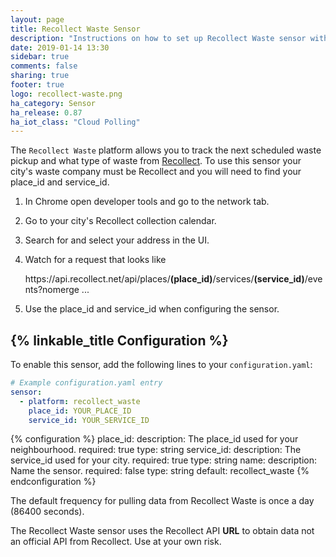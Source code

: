 ```yaml
---
layout: page
title: Recollect Waste Sensor
description: "Instructions on how to set up Recollect Waste sensor within Home Assistant."
date: 2019-01-14 13:30
sidebar: true
comments: false
sharing: true
footer: true
logo: recollect-waste.png
ha_category: Sensor
ha_release: 0.87
ha_iot_class: "Cloud Polling"
---
```


The `Recollect Waste` platform allows you to track the next scheduled waste pickup and what type of waste from [Recollect](https://recollect.net/solutions/waste/). To use this sensor your city's waste company must be Recollect and you will need to find your place_id and service_id.

1. In Chrome open developer tools and go to the network tab.
2. Go to your city's Recollect collection calendar.
3. Search for and select your address in the UI.
4. Watch for a request that looks like

   ht<span>tps://api.recollect.net/api/places/**(place_id)**/services/**(service_id)**/events?nomerge ...

5. Use the place_id and service_id when configuring the sensor.

## {% linkable_title Configuration %}

To enable this sensor, add the following lines to your `configuration.yaml`:

```yaml
# Example configuration.yaml entry
sensor:
  - platform: recollect_waste
    place_id: YOUR_PLACE_ID
    service_id: YOUR_SERVICE_ID
```

{% configuration %}
place_id:
  description: The place_id used for your neighbourhood.
  required: true
  type: string
service_id:
  description: The service_id used for your city.
  required: true
  type: string
name:
  description: Name the sensor.
  required: false
  type: string
  default: recollect_waste
{% endconfiguration %}

The default frequency for pulling data from Recollect Waste is once a day (86400 seconds).

<p class='note warning'>
The Recollect Waste sensor uses the Recollect API <strong>URL</strong> to obtain data not an official API from Recollect. Use at your own risk.
</p>
